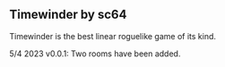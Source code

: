 ## Timewinder by sc64

Timewinder is the best linear roguelike game of its kind.

5/4 2023 v0.0.1:
Two rooms have been added.
